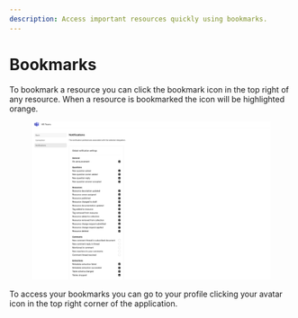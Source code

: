 ```yaml
---
description: Access important resources quickly using bookmarks.
---
```


# Bookmarks

To bookmark a resource you can click the bookmark icon in the top right of any resource. When a resource is bookmarked the icon will be highlighted orange.

<figure><img src="../.gitbook/assets/image (17).png" alt=""><figcaption></figcaption></figure>

To access your bookmarks you can go to your profile clicking your avatar icon in the top right corner of the application.

<figure><img src="../.gitbook/assets/image (16) (1).png" alt=""><figcaption></figcaption></figure>
